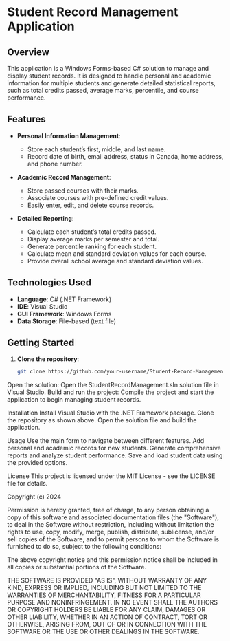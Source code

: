 # Student Record Management Application

## Overview
This application is a Windows Forms-based C# solution to manage and display student records. It is designed to handle personal and academic information for multiple students and generate detailed statistical reports, such as total credits passed, average marks, percentile, and course performance.

## Features
- **Personal Information Management**:
  - Store each student’s first, middle, and last name.
  - Record date of birth, email address, status in Canada, home address, and phone number.
  
- **Academic Record Management**:
  - Store passed courses with their marks.
  - Associate courses with pre-defined credit values.
  - Easily enter, edit, and delete course records.
  
- **Detailed Reporting**:
  - Calculate each student’s total credits passed.
  - Display average marks per semester and total.
  - Generate percentile ranking for each student.
  - Calculate mean and standard deviation values for each course.
  - Provide overall school average and standard deviation values.

## Technologies Used
- **Language**: C# (.NET Framework)
- **IDE**: Visual Studio
- **GUI Framework**: Windows Forms
- **Data Storage**: File-based (text file)

## Getting Started
1. **Clone the repository**:
   ```bash
   git clone https://github.com/your-username/Student-Record-Management-App.git


Open the solution: Open the StudentRecordManagement.sln solution file in Visual Studio.
Build and run the project: Compile the project and start the application to begin managing student records.

Installation
Install Visual Studio with the .NET Framework package.
Clone the repository as shown above.
Open the solution file and build the application.

Usage
Use the main form to navigate between different features.
Add personal and academic records for new students.
Generate comprehensive reports and analyze student performance.
Save and load student data using the provided options.

License
This project is licensed under the MIT License - see the LICENSE file for details.


Copyright (c) 2024 

Permission is hereby granted, free of charge, to any person obtaining a copy
of this software and associated documentation files (the "Software"), to deal
in the Software without restriction, including without limitation the rights
to use, copy, modify, merge, publish, distribute, sublicense, and/or sell
copies of the Software, and to permit persons to whom the Software is
furnished to do so, subject to the following conditions:

The above copyright notice and this permission notice shall be included in all
copies or substantial portions of the Software.

THE SOFTWARE IS PROVIDED "AS IS", WITHOUT WARRANTY OF ANY KIND, EXPRESS OR
IMPLIED, INCLUDING BUT NOT LIMITED TO THE WARRANTIES OF MERCHANTABILITY,
FITNESS FOR A PARTICULAR PURPOSE AND NONINFRINGEMENT. IN NO EVENT SHALL THE
AUTHORS OR COPYRIGHT HOLDERS BE LIABLE FOR ANY CLAIM, DAMAGES OR OTHER
LIABILITY, WHETHER IN AN ACTION OF CONTRACT, TORT OR OTHERWISE, ARISING FROM,
OUT OF OR IN CONNECTION WITH THE SOFTWARE OR THE USE OR OTHER DEALINGS IN THE
SOFTWARE.
